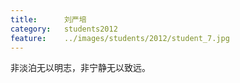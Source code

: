 ```yaml
---
title:		刘严培
category:	students2012
feature:	../images/students/2012/student_7.jpg
---
```

非淡泊无以明志，非宁静无以致远。



